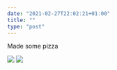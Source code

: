 ```yaml
---
date: "2021-02-27T22:02:21+01:00"
title: ""
type: "post"
---
```


Made some pizza

![](/2021-02-27-0.jpeg)
![](/2021-02-27-1.jpeg)